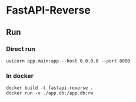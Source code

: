 # FastAPI-Reverse

## Run

### Direct run

```#bash
uvicorn app.main:app --host 0.0.0.0 --port 8000
```

### In docker

```#bash
docker build -t fastapi-reverse .
docker run -v ./app.db:/app.db:rw
```
